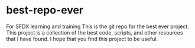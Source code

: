 # best-repo-ever
For SFDX learning and training
This is the git repo for the best ever project. This project is a collection of the best code, scripts, and other resources that I have found. I hope that you find this project to be useful.